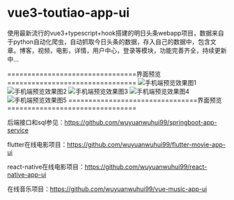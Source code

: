 # vue3-toutiao-app-ui
使用最新流行的vue3+typescript+hook搭建的明日头条webapp项目，数据来自于python自动化爬虫，自动抓取今日头条的数据，存入自己的数据中，包含文章。博客，视频，电影，详情，用户中心，登录等模块，功能完善齐全，持续更新中...

================================界面预览================================
![手机端预览效果图1](./%E7%95%8C%E9%9D%A2%E9%A2%84%E8%A7%881.png)
![手机端预览效果图2](./%E7%95%8C%E9%9D%A2%E9%A2%84%E8%A7%882.png)
![手机端预览效果图3](./%E7%95%8C%E9%9D%A2%E9%A2%84%E8%A7%883.png)
![手机端预览效果图4](./%E7%95%8C%E9%9D%A2%E9%A2%84%E8%A7%884.png)
![手机端预览效果图5](./%E7%95%8C%E9%9D%A2%E9%A2%84%E8%A7%885.png)
================================界面预览================================


后端接口和sql参见：https://github.com/wuyuanwuhui99/springboot-app-service

flutter在线电影项目：https://github.com/wuyuanwuhui99/flutter-movie-app-ui

react-native在线电影项目：https://github.com/wuyuanwuhui99/react-native-app-ui

在线音乐项目：https://github.com/wuyuanwuhui99/vue-music-app-ui

